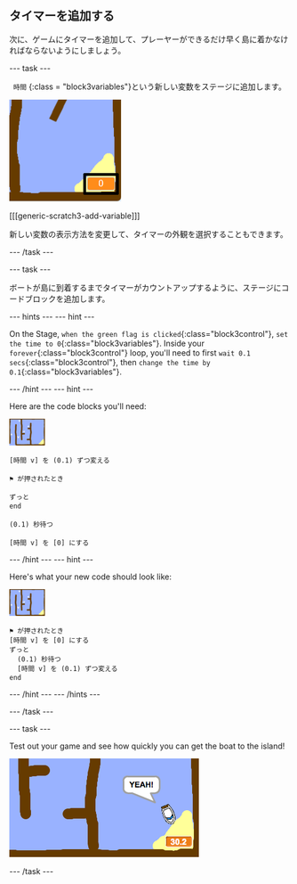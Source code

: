 ## タイマーを追加する

次に、ゲームにタイマーを追加して、プレーヤーができるだけ早く島に着かなければならないようにしましょう。

\--- task \---

` 時間` {:class = "block3variables"}という新しい変数をステージに追加します。

![スクリーンショット](images/boat-variable-annotated.png)

[[[generic-scratch3-add-variable]]]

新しい変数の表示方法を変更して、タイマーの外観を選択することもできます。

\--- /task \---

\--- task \---

ボートが島に到着するまでタイマーがカウントアップするように、ステージにコードブロックを追加します。

\--- hints \--- \--- hint \---

On the Stage, `when the green flag is clicked`{:class="block3control"}, `set the time to 0`{:class="block3variables"}. Inside your `forever`{:class="block3control"} loop, you'll need to first `wait 0.1 secs`{:class="block3control"}, then `change the time by 0.1`{:class="block3variables"}.

\--- /hint \--- \--- hint \---

Here are the code blocks you'll need:

![stage](images/stage.png)

```blocks3
[時間 v] を (0.1) ずつ変える

⚑ が押されたとき

ずっと
end

(0.1) 秒待つ

[時間 v] を [0] にする
```

\--- /hint \--- \--- hint \---

Here's what your new code should look like:

![stage](images/stage.png)

```blocks3
⚑ が押されたとき
[時間 v] を [0] にする
ずっと 
  (0.1) 秒待つ
  [時間 v] を (0.1) ずつ変える
end
```

\--- /hint \--- \--- /hints \---

\--- /task \---

\--- task \---

Test out your game and see how quickly you can get the boat to the island!

![screenshot](images/boat-variable-test.png)

\--- /task \---